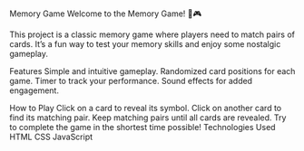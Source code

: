 Memory Game
Welcome to the Memory Game! 🧠🎮

This project is a classic memory game where players need to match pairs of cards. It’s a fun way to test your memory skills and enjoy some nostalgic gameplay.

Features
Simple and intuitive gameplay.
Randomized card positions for each game.
Timer to track your performance.
Sound effects for added engagement.

How to Play
Click on a card to reveal its symbol.
Click on another card to find its matching pair.
Keep matching pairs until all cards are revealed.
Try to complete the game in the shortest time possible!
Technologies Used
HTML
CSS
JavaScript
